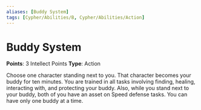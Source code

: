 ```yaml
---
aliases: [Buddy System]
tags: [Cypher/Abilities/B, Cypher/Abilities/Action]
---
```


# Buddy System

**Points**: 3 Intellect Points
**Type**: Action

Choose one character standing next to you. That character becomes your buddy for ten minutes. You are trained in all tasks involving finding, healing, interacting with, and protecting your buddy. Also, while you stand next to your buddy, both of you have an asset on Speed defense tasks. You can have only one buddy at a time.
